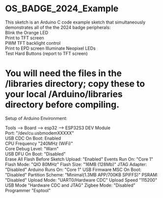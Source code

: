 # OS_BADGE_2024_Example 
This sketch is an Arduino C code example sketch that simultaneously demonstrates all of the the 2024 badge peripherals:  
Blink the Orange LED  
Print to TFT screen  
PWM TFT backlight control  
Print to EPD screen 
Illuminate Neopixel LEDs  
Test Hard Buttons (report to TFT screen)

# You will need the files in the /libraries directory; copy these to your local /Arduino/libraries directory before compiling.  

Setup of Arduino Environment:

Tools --> Board --> esp32 --> ESP32S3 DEV Module  
Port: "/dev/cu.usbmodemXXXXX"  
USB CDC On Boot: Enabled  
CPU Frequency "240MHz (WiFi)"   
Core Debug Level:  "Warn"  
USB DFU On Boot: "Disabled"  
Erase All Flash Before Sketch Upload: "Enabled"
Events Run On: "Core 1"
Flash Mode: "QIO 80MHz"
Flash Size: "16MB (128Mb)"
JTAG Adapter: "Disabled"
Arduino Runs On: "Core 1"
USB Firmware MSC On Boot: "Disabled"
Partition Scheme: "Minimal(1.3MB APP/700KB SPIFFS)"
PSRAM: "Disabled"
Upload Mode: "UART0/Hardware CDC"
Upload Speed "115200"
USB Mode "Hardware CDC and JTAG"
Zigbee Mode: "Disabled"
Programmer "Esptool"




